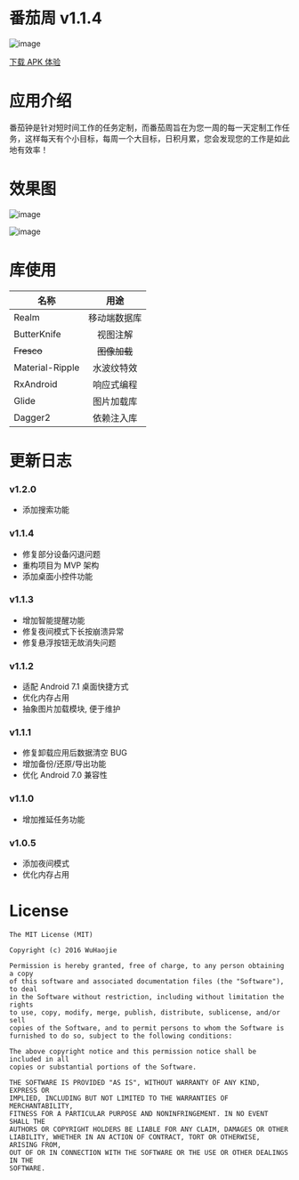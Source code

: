 # 番茄周 v1.1.4
![image](https://github.com/a-voyager/WeekToDo/raw/master/imgs/icon.png "效果图")

[下载 APK 体验][1]


# 应用介绍
番茄钟是针对短时间工作的任务定制，而番茄周旨在为您一周的每一天定制工作任务，这样每天有个小目标，每周一个大目标，日积月累，您会发现您的工作是如此地有效率！

# 效果图

![image](https://github.com/a-voyager/WeekToDo/raw/master/imgs/0.png "效果图")

![image](https://github.com/a-voyager/WeekToDo/raw/master/imgs/1.png "效果图")

# 库使用

|    名称       |  用途         |
| ------------- |:-------------:|
| Realm         | 移动端数据库  |
| ButterKnife   |  视图注解     |
| ~~Fresco~~    | ~~图像加载~~  |
|Material-Ripple| 水波纹特效    |
| RxAndroid     | 响应式编程    |
| Glide         | 图片加载库    |
| Dagger2       | 依赖注入库    |

# 更新日志

### v1.2.0
 - 添加搜索功能

### v1.1.4
 - 修复部分设备闪退问题
 - 重构项目为 MVP 架构
 - 添加桌面小控件功能

### v1.1.3
 - 增加智能提醒功能
 - 修复夜间模式下长按崩溃异常
 - 修复悬浮按钮无故消失问题

### v1.1.2
 - 适配 Android 7.1 桌面快捷方式
 - 优化内存占用
 - 抽象图片加载模块, 便于维护

### v1.1.1
 - 修复卸载应用后数据清空 BUG
 - 增加备份/还原/导出功能
 - 优化 Android 7.0 兼容性

### v1.1.0
 - 增加推延任务功能

### v1.0.5
 - 添加夜间模式
 - 优化内存占用



# License
    The MIT License (MIT)

    Copyright (c) 2016 WuHaojie

    Permission is hereby granted, free of charge, to any person obtaining a copy
    of this software and associated documentation files (the "Software"), to deal
    in the Software without restriction, including without limitation the rights
    to use, copy, modify, merge, publish, distribute, sublicense, and/or sell
    copies of the Software, and to permit persons to whom the Software is
    furnished to do so, subject to the following conditions:

    The above copyright notice and this permission notice shall be included in all
    copies or substantial portions of the Software.

    THE SOFTWARE IS PROVIDED "AS IS", WITHOUT WARRANTY OF ANY KIND, EXPRESS OR
    IMPLIED, INCLUDING BUT NOT LIMITED TO THE WARRANTIES OF MERCHANTABILITY,
    FITNESS FOR A PARTICULAR PURPOSE AND NONINFRINGEMENT. IN NO EVENT SHALL THE
    AUTHORS OR COPYRIGHT HOLDERS BE LIABLE FOR ANY CLAIM, DAMAGES OR OTHER
    LIABILITY, WHETHER IN AN ACTION OF CONTRACT, TORT OR OTHERWISE, ARISING FROM,
    OUT OF OR IN CONNECTION WITH THE SOFTWARE OR THE USE OR OTHER DEALINGS IN THE
    SOFTWARE.


  [1]: https://github.com/a-voyager/WeekToDo/raw/master/apk/app-release.apk